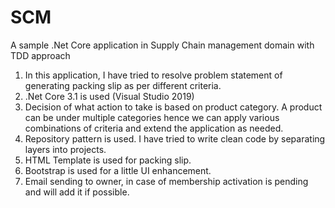 # SCM
A sample .Net Core application in Supply Chain management domain with  TDD approach
1. In this application, I have tried to resolve problem statement of generating packing slip as per different criteria.
2. .Net Core 3.1 is used (Visual Studio 2019)
3. Decision of what action to take is based on product category. A product can be under multiple categories hence we can apply various combinations of criteria and extend the application as needed. 
4. Repository pattern is used. I have tried to write clean code by separating layers into projects.
5. HTML Template is used for packing slip.
6. Bootstrap is used for a little UI enhancement.
7. Email sending to owner, in case of membership activation is pending and will add it if possible.
